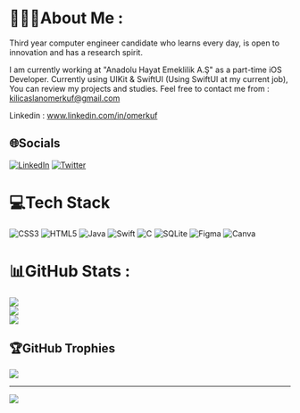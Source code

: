 # 👨🏻‍💻About Me :

Third year computer engineer candidate who learns every day, is open to
innovation and has a research spirit.

I am currently working at "Anadolu Hayat Emeklilik A.Ş" as a part-time iOS Developer.
Currently using UIKit & SwiftUI (Using SwiftUI at my current job), You can review my projects and studies.
Feel free to contact me from : kilicaslanomerkuf@gmail.com

Linkedin : www.linkedin.com/in/omerkuf 

## 🌐Socials
[![LinkedIn](https://img.shields.io/badge/LinkedIn-%230077B5.svg?logo=linkedin&logoColor=white)](https://linkedin.com/in/omerkuf) [![Twitter](https://img.shields.io/badge/Twitter-%231DA1F2.svg?logo=Twitter&logoColor=white)](https://twitter.com/omerfuk) 

# 💻Tech Stack
![CSS3](https://img.shields.io/badge/css3-%231572B6.svg?style=for-the-badge&logo=css3&logoColor=white) ![HTML5](https://img.shields.io/badge/html5-%23E34F26.svg?style=for-the-badge&logo=html5&logoColor=white) ![Java](https://img.shields.io/badge/java-%23ED8B00.svg?style=for-the-badge&logo=java&logoColor=white) ![Swift](https://img.shields.io/badge/swift-F54A2A?style=for-the-badge&logo=swift&logoColor=white) ![C](https://img.shields.io/badge/c-%2300599C.svg?style=for-the-badge&logo=c&logoColor=white) ![SQLite](https://img.shields.io/badge/sqlite-%2307405e.svg?style=for-the-badge&logo=sqlite&logoColor=white) 	![Figma](https://img.shields.io/badge/figma-%23F24E1E.svg?style=for-the-badge&logo=figma&logoColor=white) ![Canva](https://img.shields.io/badge/Canva-%2300C4CC.svg?style=for-the-badge&logo=Canva&logoColor=white)
# 📊GitHub Stats :
![](https://github-readme-stats.vercel.app/api?username=omerfuk&theme=dracula&hide_border=true&include_all_commits=false&count_private=false)<br/>
![](https://github-readme-streak-stats.herokuapp.com/?user=omerfuk&theme=dracula&hide_border=true)<br/>
![](https://github-readme-stats.vercel.app/api/top-langs/?username=omerfuk&theme=dracula&hide_border=true&include_all_commits=false&count_private=false&layout=compact)

## 🏆GitHub Trophies
![](https://github-profile-trophy.vercel.app/?username=omerfuk&theme=radical&no-frame=false&no-bg=false&margin-w=4)

---
[![](https://visitcount.itsvg.in/api?id=omerfuk&icon=0&color=0)](https://visitcount.itsvg.in)
